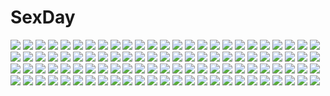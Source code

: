 # SexDay
![](https://konachan.com/image/34c7c098a7fe315f6215f783847ad732/Konachan.com%20-%20125225%20blue_eyes%20gray_hair%20hat%20komeiji_koishi%20shromann%20touhou.jpg)
![](https://konachan.com/jpeg/8cee61791c47278607eba7dbf662e27a/Konachan.com%20-%20215185%20black_hair%20blue_eyes%20bones%20bow%20flowers%20hoodie%20misoji%20original%20pantyhose%20pixiv_fantasia%20ribbons%20skirt%20suit.jpg)
![](https://konachan.com/jpeg/9238ff72dea207991bf4ddd790492204/Konachan.com%20-%20302894%20aa-12_%28girls_frontline%29%20anthropomorphism%20ball%20beach%20bikini%20cameltoe%20chungmechanic%20girls_frontline%20swimsuit%20watermark.jpg)
![](https://konachan.com/jpeg/05a2232e8a414ef4422f462787091fe9/Konachan.com%20-%20246849%20brown_hair%20hakurei_reimu%20japanese_clothes%20long_hair%20migataseizixyu%20miko%20ofuda%20red_eyes%20touhou.jpg)
![](https://konachan.com/image/fe1e552dbd74437bd5a9bb565584ab3b/Konachan.com%20-%20252681%20blush%20breast_grab%20breasts%20destra%20green_eyes%20kyonyuu_fantasy%20logo%20long_hair%20mizoro_tadashi%20navel%20necklace%20nipples%20pink_hair%20q-gaku%20waffle%20watermark%20wet.jpg)
![](https://konachan.com/image/31f808d8fa061c19bc2ef9e36e49a044/Konachan.com%20-%2091636%20animal%20blush%20game_cg%20pointed_ears%20red_eyes%20suzukaze_no_melt%20suzu_%28suzukaze_no_melt%29%20tenmaso%20whirlpool%20white_hair.jpg)
![](https://konachan.com/image/42ed41233679ccbf5119710bb1090cf2/Konachan.com%20-%2071484%20bicolored_eyes%20bikini%20breasts%20chu_x_chu%20chua_churam%20erect_nipples%20jpeg_artifacts%20navel%20pink_hair%20shirt_lift%20swimsuit.jpg)
![](https://konachan.com/image/1983978414e001d68d55f52d73bd0e9c/Konachan.com%20-%20182368%20aqua_eyes%20bed%20dark_skin%20erect_nipples%20fingering%20masturbation%20miruki%20pink_hair%20ponytail%20school_swimsuit%20swimsuit%20thighhighs.jpg)
![](https://konachan.com/image/b3361a0f1556c8dda38a20941d839259/Konachan.com%20-%20146429%20anus%20chuunibyou_demo_koi_ga_shitai%21%20eyepatch%20misakamitoko0903%20panties%20pussy%20takanashi_rikka%20uncensored%20underwear.jpg)
![](https://konachan.com/image/6c4bb6a1b1a428ce7fff3e27ed9f52e2/Konachan.com%20-%2029921%20itoshiki_nozomu%20sayonara_zetsubou_sensei.jpg)
![](https://konachan.com/image/a52f27c86909a4391aa1ad67a46c37e6/Konachan.com%20-%2055681%20bakemonogatari%20monogatari_%28series%29%20senjougahara_hitagi.jpg)
![](https://konachan.com/jpeg/66ce0ec16e843ff40ac8dcd9fa461a32/Konachan.com%20-%20193601%202girls%20asanagi%20ass%20black_hair%20blush%20breasts%20cameltoe%20christmas%20cleavage%20dress%20food%20hat%20long_hair%20no_bra%20panties%20santa_hat%20thighhighs%20underwear.jpg)
![](https://konachan.com/image/7c23d5f03cf7588631143a0747246f6c/Konachan.com%20-%206231%20ai_yori_aoshi%20sakuraba_aoi%20swimsuit.jpg)
![](https://konachan.com/jpeg/6f439f0f39548ed87632d37e38e46cab/Konachan.com%20-%20292393%20ass%20barefoot%20bikini%20blush%20bow%20bubbles%20catgirl%20clouds%20irori%20loli%20long_hair%20navel%20original%20red_eyes%20scan%20sky%20swimsuit%20tail%20twintails%20water%20wink.jpg)
![](https://konachan.com/jpeg/04f5d55ff9d1105eb977ab9c6e0627ea/Konachan.com%20-%20287767%202girls%20azur_lane%20black_hair%20blush%20breasts%20cleavage%20loli%20long_hair%20navel%20panties%20red_eyes%20scan%20skirt%20stockings%20thighhighs%20twintails%20underwear.jpg)
![](https://konachan.com/jpeg/e177c9324082de2619af9763bf478d54/Konachan.com%20-%20249182%202girls%20aqua_eyes%20brown_hair%20food%20hoodie%20izumi_sai%20long_hair%20necklace%20ponytail%20ruby_rose%20rwby%20scar%20short_hair%20weiss_schnee%20white_hair.jpg)
![](https://konachan.com/image/d69deb585c1c8ad33de02daa3d916602/Konachan.com%20-%2041645%20breasts%20loli%20nikaime%20nipples%20no_bra%20nopan%20thighhighs%20togusa_masamu.jpg)
![](https://konachan.com/jpeg/6a8db71d932d7fb0addbfdc93ab611c7/Konachan.com%20-%20224348%20bbc%20breasts%20kirche%20nipples%20red_hair%20waifu2x%20white%20zero_no_tsukaima.jpg)
![](https://konachan.com/jpeg/efa419c21fcd8c480c7f79c04f8282e8/Konachan.com%20-%20263349%20animal_ears%20blonde_hair%20blush%20cedama%20doggirl%20fang%20hat%20long_hair%20no_bra%20original%20panties%20skirt%20tail%20thighhighs%20underboob%20underwear.jpg)
![](https://konachan.com/image/7dbe0b015546a01b2082f70ec024c67b/Konachan.com%20-%20153715%20aria%20barefoot%20bed%20book%20dress%20food%20gloves%20group%20guitar%20hat%20ilolamai%20k-on%21%20nami%20pikachu%20pokemon%20ponytail%20red_hair%20shorts%20skirt%20socks%20swimsuit%20tagme.jpg)
![](https://konachan.com/image/b5dea3b4c52da1f6217089bf44b5d4f0/Konachan.com%20-%20259459%202girls%20animal_ears%20bikini%20blush%20breasts%20cleavage%20collar%20doggirl%20green_eyes%20hima%20long_hair%20navel%20pink_hair%20ribbons%20short_hair%20swimsuit%20tail%20thighhighs.jpg)
![](https://konachan.com/jpeg/071cab8dfb5406fffff8770b47fd037c/Konachan.com%20-%20153548%20blue_eyes%20breasts%20fang%20game_cg%20natsu_no_owari_no_nirvana%20nipples%20no_bra%20nono_%28natsu_no_owari_no_nirvana%29%20ohno_tetsuya%20school_uniform%20short_hair.jpg)
![](https://konachan.com/image/319e9d1d073235ed3c03c8de43b1fe66/Konachan.com%20-%2062695%20brown_eyes%20brown_hair%20meiko%20short_hair%20vocaloid%20wings.jpg)
![](https://konachan.com/image/5cd81b49bd8d9f8bb45858559afb434f/Konachan.com%20-%2012312%20all_male%20blonde_hair%20headband%20male%20naruto%20uzumaki_naruto.gif)
![](https://konachan.com/image/e34b990e10d2235919af6c70ce4817d4/Konachan.com%20-%2014211%20tokyo_godfathers.jpg)
![](https://konachan.com/image/1e09386925a1efb00ae6b6789e81c6ef/Konachan.com%20-%20204733%20aqua_hair%20armor%20bow%20braids%20knife%20long_hair%20petals%20puzzle_%26_dragons%20red_eyes%20skirt%20tennohi%20thighhighs%20valkyrie_%28p%26d%29%20weapon%20zettai_ryouiki.jpg)
![](https://konachan.com/image/a652f1ca8564fc06c15e14f36035a3a1/Konachan.com%20-%20219900%20animal%20aqua_eyes%20aqua_hair%20gloves%20hatsune_miku%20long_hair%20panties%20reflection%20skirt%20thighhighs%20twintails%20ul283%20underwear%20upskirt%20vocaloid%20water.jpg)
![](https://konachan.com/jpeg/718e93ed9acd8eebc513e7d2ad5459c7/Konachan.com%20-%20243793%20aqua_eyes%20blush%20breasts%20gray_hair%20long_hair%20skirt%20thighhighs%20tooru.jpg)
![](https://konachan.com/image/faaacbe0a92a9632f31e7f188efaa0d7/Konachan.com%20-%2021567%20bleach%20inoue_orihime.jpg)
![](https://konachan.com/jpeg/4804d534b85c21f2824aacc3027971e2/Konachan.com%20-%20258790%20anthropomorphism%20aqua_eyes%20breast_hold%20breasts%20gloves%20gray_hair%20hat%20n.g.%20nipples%20no_bra%20open_shirt%20third-party_edit%20twintails%20uniform%20white.jpg)
![](https://konachan.com/image/8bcc38d057e6e26c43fa9cd484fe2606/Konachan.com%20-%20163407%20beach%20bikini%20blue_hair%20cameltoe%20horns%20houtengeki%20original%20swimsuit%20tagme.jpg)
![](https://konachan.com/image/6b83942f11ccad56cd10f4cbae99aa5c/Konachan.com%20-%20152790%20asami_%28undoundo%29%20christmas%20meiko%20vocaloid.jpg)
![](https://konachan.com/jpeg/41a16064428fca6dd354a05d55869425/Konachan.com%20-%20184995%20aqua_hair%20blue_eyes%20dress%20feathers%20hatsune_miku%20long_hair%20ssalbaram%20twintails%20vocaloid.jpg)
![](https://konachan.com/image/f4e1c04ae8da1e0cbd6b171653515cd6/Konachan.com%20-%20217245%20aqua_eyes%20ass%20bakemonogatari%20breasts%20lasterk%20long_hair%20monogatari_%28series%29%20panties%20ponytail%20purple_hair%20underwear%20undressing%20white.jpg)
![](https://konachan.com/jpeg/4318adb587ef8f684ebbb546dfbbe233/Konachan.com%20-%20306864%20ass%20barefoot%20blush%20breasts%20cropped%20flowers%20long_hair%20night%20nipples%20no_bra%20nopan%20original%20pussy%20red_eyes%20sky%20snow%20towel%20tree%20twins%20water%20wet%20winter.jpg)
![](https://konachan.com/jpeg/8362a2f0d4db710e9ea45be856559cd0/Konachan.com%20-%20236444%20black_hair%20blush%20bra%20breasts%20brown_eyes%20cleavage%20katou_megumi%20mikazuchi_zeus%20navel%20open_shirt%20pink%20short_hair%20third-party_edit%20underwear.jpg)
![](https://konachan.com/image/aacf9cc24d9d7f8c2731f05b218a128a/Konachan.com%20-%2079313%20abe_takaya%20hamada_yoshirou%20hanai_azusa%20izumi_kousuke%20male%20mihashi_ren%20mizutani_fumiki%20sakaeguchi_yuuto%20shinooka_chiyo%20suyama_shoji%20tajima_yuuichirou.jpg)
![](https://konachan.com/jpeg/83cb0bbe4faf94f723cb5d8565b80937/Konachan.com%20-%20205625%20blue_eyes%20brown_hair%20dress%20hat%20ooji_romu%20original%20panties%20ristorante%20spread_legs%20thighhighs%20underwear.jpg)
![](https://konachan.com/image/417387d7c57f42d7b26dfea61b9d78bd/Konachan.com%20-%2059638%20gray%20mebae_%28artist%29%20neon_genesis_evangelion%20soryu_asuka_langley%20suzuhara_touji.jpg)
![](https://konachan.com/image/d0d97d9299ad4a365878b67f5d220030/Konachan.com%20-%2077254%20hatsune_miku%20twintails%20vocaloid.jpg)
![](https://konachan.com/image/e73c51a1de91c9f87265552c9b3ede01/Konachan.com%20-%2063051%20flo%20kobayakawa_rinko%20love_plus%20white.jpg)
![](https://konachan.com/jpeg/ddac97ef56d279fbdb5eb4c0b56b4a27/Konachan.com%20-%20205533%20dearrose%20kagamine_len%20kagamine_rin%20male%20servant_of_evil_%28vocaloid%29%20story_of_evil_%28vocaloid%29%20vocaloid.jpg)
![](https://konachan.com/jpeg/b642018c688f04b51a235eddc05c6a57/Konachan.com%20-%20200342%20blush%20breasts%20brown_eyes%20brown_hair%20condom%20cropped%20long_hair%20misaki_kurehito%20nipples%20no_bra%20nopan%20open_shirt%20original%20scan%20school_uniform%20tie%20wink.jpg)
![](https://konachan.com/jpeg/2f445310be28e76f7660af8c2506d66a/Konachan.com%20-%20276840%20anthropomorphism%20arciealbano%20azur_lane%20blush%20breasts%20brown_eyes%20brown_hair%20long_hair%20nipples%20signed%20third-party_edit%20wet%20white%20wink.jpg)
![](https://konachan.com/jpeg/8edf068a7fb16457ea920be4660f8b49/Konachan.com%20-%20210542%20building%20city%20clouds%20cropped%20dualscreen%20nobody%20nodata%20original%20scenic%20sky%20sunset%20third-party_edit%20waifu2x.jpg)
![](https://konachan.com/jpeg/437d5ed04e8f2b80a026ced06fb200b8/Konachan.com%20-%20195367%20animal_ears%20anus%20blue_hair%20blush%20breasts%20cum%20multiple_tails%20navel%20nipples%20penis%20pubic_hair%20pussy%20ricegnat%20sex%20tail%20uncensored%20yellow_eyes.jpg)
![](https://konachan.com/image/e45bdce79a14978a4ad9aab897f5143a/Konachan.com%20-%20159888%20green_hair%20long_hair%20pointed_ears%20white.jpg)
![](https://konachan.com/jpeg/c521a799834e9623c7b412e7e198a922/Konachan.com%20-%2089196%20feng%20green_hair%20hinata_ibuki%20koumoto_madoka%20nakatsugawa_ui%20naturalton%20orange_hair%20purple_hair%20ryohka%20sakai_hina%20toudou_koyori%20toudou_tsumugi.jpg)
![](https://konachan.com/image/952c25f5d63caf417011a3263d96089b/Konachan.com%20-%20156503%20blonde_hair%20blush%20clouds%20glasses%20green_eyes%20hat%20original%20sakaki_%28noi-gren%29%20thighhighs.jpg)
![](https://konachan.com/image/9d90d0701a292aab1d391a51f7ae99a2/Konachan.com%20-%20166267%20blonde_hair%20breasts%20game_cg%20glasses%20hinasaki%20long_hair%20maternity_monsters%21%20nipples%20panties%20red_eyes%20thighhighs%20tsukinashi_maya%20underwear.jpg)
![](https://konachan.com/jpeg/9f863c6f040b3229c86666a2e9ce63a0/Konachan.com%20-%20294111%20animal_ears%20butterfly%20cropped%20food%20fruit%20gloves%20long_hair%20original%20sagiri_%28ulpha220%29.jpg)
![](https://konachan.com/jpeg/27d279f84b687de3341f03b8d183b7ea/Konachan.com%20-%20122926%20bikini%20breasts%20cleavage%20game_cg%20gray_hair%20manatsu_no_yoru_no_yuki_monogatari%20mikeou%20red_eyes%20shinjou_yukina%20swimsuit%20water.jpg)
![](https://konachan.com/jpeg/53879a0227749769b7da1abf675367ba/Konachan.com%20-%20296351%20clouds%20forest%20grass%20mocha_%28cotton%29%20night%20nobody%20original%20signed%20sky%20stars%20tree.jpg)
![](https://konachan.com/image/754141df00237d02fc05fa4b1fbeb72b/Konachan.com%20-%20246280%20black_hair%20clouds%20dress%20hat%20original%20short_hair%20skirt_lift%20sky%20summer_dress%20umiko_%28munemiu%29.jpg)
![](https://konachan.com/image/ebf88eaf5c1cf52ff47f7d6cd842ea84/Konachan.com%20-%20179194%202girls%20blonde_hair%20blue_hair%20bow%20flandre_scarlet%20flowers%20hat%20hijiri-ssh%20petals%20pointed_ears%20red_eyes%20rose%20short_hair%20touhou%20vampire%20wings.jpg)
![](https://konachan.com/image/d03fabdb28314690254b07e3dc1bcd41/Konachan.com%20-%20118099%20nana_mikoto%20original%20white.jpg)
![](https://konachan.com/image/1f9aef3ecbf6ea9f87cfc8179f34f7a9/Konachan.com%20-%2086934%20blue_hair%20game_cg%20haotone_tsubasa%20hontani_kanae%20kisaragi_gold_star%20long_hair%20purple_eyes%20saga_planets%20school_uniform%20sunset.jpg)
![](https://konachan.com/image/cec68f8ce4c835249b68642823ef663f/Konachan.com%20-%20268290%202girls%20animal_ears%20blue_eyes%20brown_hair%20catgirl%20cropped%20glasses%20jun_%285455454541%29%20original%20ponytail%20red_eyes%20short_hair%20white_hair.jpg)
![](https://konachan.com/image/e28d61f8cc2d01f4dd20e56796f8d5b6/Konachan.com%20-%20181811%20black_hair%20building%20clouds%20green_eyes%20mobile_suit_gundam%20pokemon%20saten_ruiko%20school_uniform%20sky%20to_aru_majutsu_no_index%20weapon.jpg)
![](https://konachan.com/image/1a42fe1b351af174d1557083bb149bd4/Konachan.com%20-%20105197%20okiru%20original%20pantyhose%20school_uniform%20tagme%20train%20twintails.jpg)
![](https://konachan.com/image/a22cec877c996e84dd63fcb7a2d5fef6/Konachan.com%20-%20283368%20aliasing%20all_male%20arash_%28fate%29%20armor%20black_hair%20bow_%28weapon%29%20brown_eyes%20clouds%20fate_%28series%29%20gloves%20jpeg_artifacts%20male%20short_hair%20sky%20sunakumo%20weapon.jpg)
![](https://konachan.com/jpeg/a67c9748caf3b8eb7044bfbb96a63897/Konachan.com%20-%20195587%20bed%20blood%20blush%20bow%20bra%20breasts%20censored%20game_cg%20long_hair%20navel%20nipples%20open_shirt%20panties%20penis%20pussy%20ribbons%20sex%20skirt%20stockings%20underwear.jpg)
![](https://konachan.com/image/783ed2d9096e9e628111e04b2a263005/Konachan.com%20-%2033686%20close_to%20goto_p%20inori_no_oka%20kashiwagi_yuna_%28close_to%29%20shiomi_shouko%20tagme.jpg)
![](https://konachan.com/jpeg/edb580b9592d78d2adb5cfde6c049b79/Konachan.com%20-%20169597%20hat%20kazetto%20nagae_iku%20purple_hair%20ribbons%20short_hair%20skirt%20thighhighs%20tie%20touhou.jpg)
![](https://konachan.com/jpeg/8ee9c1f6c208b645a8bca71ac3a14574/Konachan.com%20-%20292939%20ass%20breasts%20brown_eyes%20gray_hair%20horns%20long_hair%20nude%20original%20petals%20tatapopo.jpg)
![](https://konachan.com/image/0cf446d2c6cee60ce0a7a860b8e05603/Konachan.com%20-%2093794%20axanael%20buu_%28axanael%29%20game_cg%20male%20miso_%28axanael%29%20nitroplus%20sonico%20tsuji_santa.jpg)
![](https://konachan.com/image/a7e4fa9f7434f772250517952fc55226/Konachan.com%20-%20287548%20bell%20blue_eyes%20braids%20cape%20flowers%20forest%20long_hair%20original%20polychromatic%20snow%20staff%20tree%20white_hair%20windworker.jpg)
![](https://konachan.com/image/b9f979702d4488bdc251b507db150ce5/Konachan.com%20-%20249300%20anthropomorphism%20kantai_collection%20nuppunuppu%20zuikaku_%28kancolle%29.jpg)
![](https://konachan.com/jpeg/81ed3ef7993863e6304b4405b0e84d0e/Konachan.com%20-%20193855%20amakano%20azarashi_soft%20black_hair%20blue_eyes%20game_cg%20kiss%20long_hair%20piromizu%20takayashiro_sayuki.jpg)
![](https://konachan.com/image/9e345315226cf15d32061eff1280b201/Konachan.com%20-%20141031%20brown_eyes%20brown_hair%20flowers%20long_hair%20original%20tomok1.jpg)
![](https://konachan.com/image/ddaef234421ee4a45ee7e0e129efd6db/Konachan.com%20-%20262294%20animal%20aqua_eyes%20barefoot%20bird%20blonde_hair%20braids%20breasts%20building%20cleavage%20clouds%20dress%20long_hair%20original%20ruins%20shiki_makoto%20skirt_lift%20sky%20water.jpg)
![](https://konachan.com/image/aef29d047ccedeafd706326c00654691/Konachan.com%20-%2068341%20all_male%20amakusa_juuza%20hachimitsu_to_clover%20male%20parody%20sakutaro%20umineko_no_naku_koro_ni%20ushiromiya_battler%20ushiromiya_george.jpg)
![](https://konachan.com/image/a3cb02c708719171c18dd6c70c8e0442/Konachan.com%20-%20101536%20caucasus%20nanatsuki_maya.jpg)
![](https://konachan.com/image/7cc1b2b6c7fd19eaeb30824ad382e327/Konachan.com%20-%20139671%20animal_ears%20blood%20breasts%20censored%20escu%3Ade%20game_cg%20gurenka%20kuon_%28gurenka%29%20long_hair%20penis%20pussy%20red_eyes%20red_hair%20sex.jpg)
![](https://konachan.com/image/57470831d4cef181ccc7f80142d9ae42/Konachan.com%20-%2036663%20bikini%20blue%20headphones%20range_murata%20swim_ring%20swimsuit%20wink.jpg)
![](https://konachan.com/image/d41d62ba966ba5460e7b62bc0b01e98f/Konachan.com%20-%20207182%202girls%20blush%20bow%20kouzuki_hajime%20long_hair%20nishikino_maki%20panties%20school_uniform%20skirt%20skirt_lift%20twintails%20underwear%20yazawa_nico.jpg)
![](https://konachan.com/jpeg/0e241c75d2fd389e9752eb03a39edf9a/Konachan.com%20-%20207656%20karen_%28thebubblesqueak%29%20kazenokaze%20original.jpg)
![](https://konachan.com/image/eaefa4f94e3205897fefb4c4e607d9ca/Konachan.com%20-%2012531%20bra%20comic_party%20erect_nipples%20haga_reiko%20hasebe_aya%20inagawa_yuu%20long_hair%20ohba_eimi%20red_hair%20sakurai_asahi%20takase_mizuki%20thighhighs%20underwear.jpg)
![](https://konachan.com/jpeg/fd68b24e5739dd3b9cd4e2addbf24195/Konachan.com%20-%2012862%20bekkankou%20fortune_arterial%20school_uniform%20watermark%20white%20yuuki_haruna%20zoom_layer.jpg)
![](https://konachan.com/jpeg/3997b681598b4a8430fcd85f07602965/Konachan.com%20-%2077697%20game_cg%20iro_ni_ide_ni_keri_waga_koi_wa%20narumi_yuu%20panties%20pantyhose%20skirt%20skirt_lift%20tenjo_rio%20underwear%20windmill_%28company%29.jpg)
![](https://konachan.com/jpeg/f52a05b34c9f0dcb98075e2fc8a49252/Konachan.com%20-%2030937%20animal_ears%20blue%20horo%20jpeg_artifacts%20long_hair%20ookami_to_koushinryou%20orange_hair%20red_eyes%20topless%20wolfgirl.jpg)
![](https://konachan.com/image/a02369bc03a4e38654dd2ff2d679b6ab/Konachan.com%20-%20143263%20blue_eyes%20green_hair%20hatsune_miku%20long_hair%20motorcycle%20twintails%20vocaloid.jpg)
![](https://konachan.com/jpeg/be75f1fb98b3f4d6d75c3535b9e5e894/Konachan.com%20-%20229278%20aliasing%20black_hair%20building%20city%20dress%20dyolf%20hibike%21_euphonium%20kousaka_reina%20long_hair%20night%20purple_eyes%20scenic.jpg)
![](https://konachan.com/jpeg/02c3a599d95fd1f89ade51f12ac86516/Konachan.com%20-%20222536%20amagai_tarou%20animal%20brown_eyes%20brown_hair%20cat%20kneehighs%20original%20school_uniform%20short_hair%20signed%20socks%20yellow.jpg)
![](https://konachan.com/image/925f1b5293c31ee39b8f957b6027f0ef/Konachan.com%20-%2081722%20cura%20dress%20gothic_delusion%20pink%20polychromatic%20reimia%20ribbons.jpg)
![](https://konachan.com/jpeg/3a3557c31f890ad5d7a748942728396d/Konachan.com%20-%20296606%20bed%20black_hair%20blush%20bra%20breast_hold%20cameltoe%20game_cg%20garter%20garter_belt%20long_hair%20muririn%20navel%20panties%20stockings%20underwear%20yellow_eyes%20yuzusoft.jpg)
![](https://konachan.com/image/ae956849091148e244c998729757a93f/Konachan.com%20-%20129829%20animal_ears%20breasts%20cleavage%20darkstalkers%20demon%20long_hair%20morrigan_aensland%20painfultree%20succubus%20tagme%20wings%20yellow_eyes.jpg)
![](https://konachan.com/image/bfea231ec57c8d33776a2486d6f6d3ef/Konachan.com%20-%20183527%20brown_hair%20dekatanaba%20kagerou_project%20scarf%20school_uniform%20tateyama_ayano.jpg)
![](https://konachan.com/image/42c93778f86dc4367d80b6eeec992959/Konachan.com%20-%2011685%20ar_tonelico%20ar_tonelico_ii%20cloche_leythal_pastalia%20croix_batel%20luca_trulyworth%20nagi_ryou%20purple_eyes%20white.jpg)
![](https://konachan.com/image/d5161e4ed0236ea2ca1397d3bda55a61/Konachan.com%20-%2027355%20aida_kaori%20azumanga_daioh%20chiyo_father%20group%20jpeg_artifacts%20kagura%20kasuga_ayumu%20kimura%20kurosawa_minamo%20maya%20mihama_chiyo%20sakaki%20takino_tomo.jpg)
![](https://konachan.com/image/f447b186ccfcb2a681095c316607ede8/Konachan.com%20-%2072541%20hatsune_miku%20twintails%20vocaloid.jpg)
![](https://konachan.com/image/cff219af37855354c0130820e14d2a47/Konachan.com%20-%2018841%20kuga_natsuki%20mai-hime%20minagi_mikoto%20tokiha_mai.jpg)
![](https://konachan.com/image/1d198aba28bdb04ee7cf194fc7b6031d/Konachan.com%20-%2045373%20amber_quartz%20school_uniform%20tomo_minakura.jpg)
![](https://konachan.com/image/4bb3802dfc2a8527f1c916425fb64c61/Konachan.com%20-%20286477%20animal_ears%20blush%20bow%20brown_hair%20dress%20glasses%20loli%20long_hair%20panties%20purple_eyes%20short_hair%20tagme_%28character%29%20tail%20underwear%20white_hair%20youta.jpg)
![](https://konachan.com/image/db80cb53588af36a7f5c60817618c700/Konachan.com%20-%2092764%20shingo_%28picturepuzzle%29%20star_driver%20tsunashi_takuto.jpg)
![](https://konachan.com/jpeg/e42d424ca9f6f280ed48535ebae5b858/Konachan.com%20-%20272493%20azur_lane%20boots%20breasts%20chuzenji%20dress%20headband%20long_hair%20mechagirl%20red_eyes%20sideboob%20thighhighs%20transparent%20weapon%20white_hair%20zettai_ryouiki.jpg)
![](https://konachan.com/image/3ec860876815b6974d2b689c9a974f57/Konachan.com%20-%20247665%202girls%20barefoot%20blue_hair%20blush%20boots%20brown_eyes%20clouds%20fang%20flowers%20headband%20loli%20sky%20sunflower%20takahero%20twintails%20umbrella%20water%20yuru_yuri.jpg)
![](https://konachan.com/image/8a313d480af3da723e7a3bf9e61c94ff/Konachan.com%20-%20245633%20aqua_eyes%20archer%20armor%20blue_hair%20bow%20braids%20chain%20dark_skin%20dress%20gloves%20group%20gun%20male%20red_eyes%20rrinrinri%20saber%20spear%20sword%20tattoo%20weapon%20white_hair.jpg)
![](https://konachan.com/image/5c67d5c6dcd449122a3ce64f16a00bc3/Konachan.com%20-%2078107%20hirasawa_yui%20k-on%21%20pantyhose%20school_uniform.jpg)
![](https://konachan.com/image/b72b2e9af5d3d48e5ac46824537867b2/Konachan.com%20-%20258927%202girls%20aqua_eyes%20black_hair%20blonde_hair%20blush%20braids%20crossover%20dan%20long_hair%20petals%20ponytail%20red_eyes%20sword%20thighhighs%20tie%20weapon%20white.jpg)
